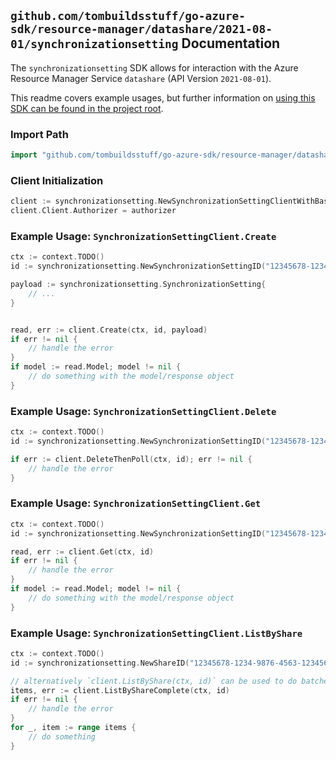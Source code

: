 
## `github.com/tombuildsstuff/go-azure-sdk/resource-manager/datashare/2021-08-01/synchronizationsetting` Documentation

The `synchronizationsetting` SDK allows for interaction with the Azure Resource Manager Service `datashare` (API Version `2021-08-01`).

This readme covers example usages, but further information on [using this SDK can be found in the project root](https://github.com/tombuildsstuff/go-azure-sdk/tree/main/docs).

### Import Path

```go
import "github.com/tombuildsstuff/go-azure-sdk/resource-manager/datashare/2021-08-01/synchronizationsetting"
```


### Client Initialization

```go
client := synchronizationsetting.NewSynchronizationSettingClientWithBaseURI("https://management.azure.com")
client.Client.Authorizer = authorizer
```


### Example Usage: `SynchronizationSettingClient.Create`

```go
ctx := context.TODO()
id := synchronizationsetting.NewSynchronizationSettingID("12345678-1234-9876-4563-123456789012", "example-resource-group", "accountValue", "shareValue", "synchronizationSettingValue")

payload := synchronizationsetting.SynchronizationSetting{
	// ...
}


read, err := client.Create(ctx, id, payload)
if err != nil {
	// handle the error
}
if model := read.Model; model != nil {
	// do something with the model/response object
}
```


### Example Usage: `SynchronizationSettingClient.Delete`

```go
ctx := context.TODO()
id := synchronizationsetting.NewSynchronizationSettingID("12345678-1234-9876-4563-123456789012", "example-resource-group", "accountValue", "shareValue", "synchronizationSettingValue")

if err := client.DeleteThenPoll(ctx, id); err != nil {
	// handle the error
}
```


### Example Usage: `SynchronizationSettingClient.Get`

```go
ctx := context.TODO()
id := synchronizationsetting.NewSynchronizationSettingID("12345678-1234-9876-4563-123456789012", "example-resource-group", "accountValue", "shareValue", "synchronizationSettingValue")

read, err := client.Get(ctx, id)
if err != nil {
	// handle the error
}
if model := read.Model; model != nil {
	// do something with the model/response object
}
```


### Example Usage: `SynchronizationSettingClient.ListByShare`

```go
ctx := context.TODO()
id := synchronizationsetting.NewShareID("12345678-1234-9876-4563-123456789012", "example-resource-group", "accountValue", "shareValue")

// alternatively `client.ListByShare(ctx, id)` can be used to do batched pagination
items, err := client.ListByShareComplete(ctx, id)
if err != nil {
	// handle the error
}
for _, item := range items {
	// do something
}
```
